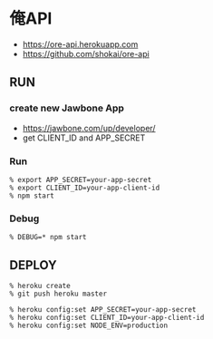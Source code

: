 俺API
=====

- https://ore-api.herokuapp.com
- https://github.com/shokai/ore-api


RUN
---

### create new Jawbone App

- https://jawbone.com/up/developer/
- get CLIENT_ID and APP_SECRET

### Run

    % export APP_SECRET=your-app-secret
    % export CLIENT_ID=your-app-client-id
    % npm start

### Debug

    % DEBUG=* npm start


DEPLOY
------

    % heroku create
    % git push heroku master

    % heroku config:set APP_SECRET=your-app-secret
    % heroku config:set CLIENT_ID=your-app-client-id
    % heroku config:set NODE_ENV=production
